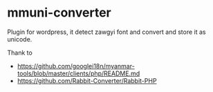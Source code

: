 # mmuni-converter
Plugin for wordpress, it detect zawgyi font and convert and store it as unicode.

Thank to
- https://github.com/googlei18n/myanmar-tools/blob/master/clients/php/README.md
- https://github.com/Rabbit-Converter/Rabbit-PHP
